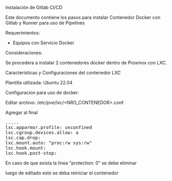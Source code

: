 Instalación de Gitlab CI/CD

Este documento contiene los pasos para instalar Contenedor Docker con Gitlab y Runner para uso de Pipelines

Requerimientos:

- Equipos con Servicio Docker

Consideraciones:

Se procedera a instalar 2 contenedores docker dentro de Proxmox con LXC.

Características y Configuraciones del contenedor LXC

Plantilla utilizada: Ubuntu 22.04 

Configuracion para uso de docker:

Editar archivo: /etc/pve/lxc/<NRO_CONTENEDOR>.conf

Agregar al final

<pre>
.....
lxc.apparmor.profile: unconfined
lxc.cgroup.devices.allow: a
lxc.cap.drop: 
lxc.mount.auto: "proc:rw sys:rw"
lxc.hook.mount: 
lxc.hook.post-stop: 
</pre>

En caso de que exista la linea "protection: 0" se debe eliminar

luego de editado esto se deba reiniciar el contenedor





